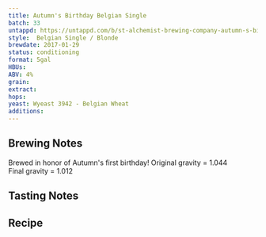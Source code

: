 ```yaml
---
title: Autumn's Birthday Belgian Single
batch: 33
untappd: https://untappd.com/b/st-alchemist-brewing-company-autumn-s-birthday-belgian-single/1948409
style:  Belgian Single / Blonde
brewdate: 2017-01-29
status: conditioning
format: 5gal
HBUs:
ABV: 4%
grain:
extract:
hops:
yeast: Wyeast 3942 - Belgian Wheat
additions:
---
```

## Brewing Notes
Brewed in honor of Autumn's first birthday!
Original gravity = 1.044  
Final gravity = 1.012

## Tasting Notes

## Recipe
